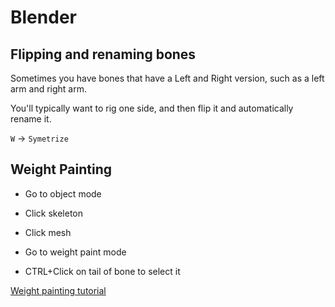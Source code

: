 # Blender

## Flipping and renaming bones

Sometimes you have bones that have a Left and Right version, such as a left arm and right arm.

You'll typically want to rig one side, and then flip it and automatically rename it.

`W` -> `Symetrize`

## Weight Painting


- Go to object mode

- Click skeleton

- Click mesh

- Go to weight paint mode

- CTRL+Click on tail of bone to select it

[Weight painting tutorial](https://www.youtube.com/watch?v=rG82fogtuCg)
